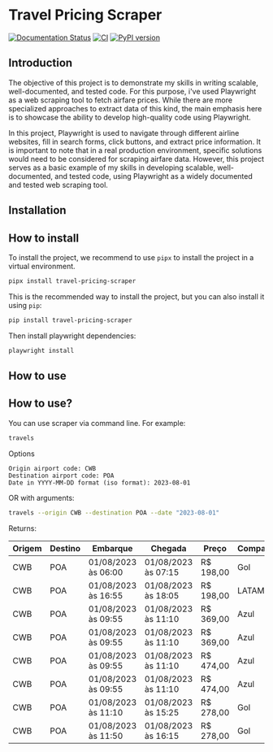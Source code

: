 # Travel Pricing Scraper

[![Documentation Status](https://readthedocs.org/projects/travel-pricing-scraper/badge/?version=latest)](https://travel-pricing-scraper.readthedocs.io/en/latest/?badge=latest)
[![CI](https://github.com/kalelmartinho/travel-pricing-scraper/actions/workflows/pipeline.yml/badge.svg)](https://github.com/kalelmartinho/travel-pricing-scraper/actions/workflows/pipeline.yml)
[![PyPI version](https://badge.fury.io/py/travel-pricing-scraper.svg)](https://badge.fury.io/py/travel-pricing-scraper)
## Introduction

The objective of this project is to demonstrate my skills in writing scalable, well-documented, and tested code. For this purpose, i've used Playwright as a web scraping tool to fetch airfare prices. While there are more specialized approaches to extract data of this kind, the main emphasis here is to showcase the ability to develop high-quality code using Playwright. 

In this project, Playwright is used to navigate through different airline websites, fill in search forms, click buttons, and extract price information. It is important to note that in a real production environment, specific solutions would need to be considered for scraping airfare data. However, this project serves as a basic example of my skills in developing scalable, well-documented, and tested code, using Playwright as a widely documented and tested web scraping tool.

## Installation

## How to install

To install the project, we recommend to use `pipx` to install the project in a virtual environment.

```bash
pipx install travel-pricing-scraper
```

This is the recommended way to install the project, but you can also install it using `pip`:

```bash
pip install travel-pricing-scraper
```

Then install playwright dependencies:

```bash
playwright install
```

## How to use

## How to use?
You can use scraper via command line. For example:

```bash
travels
```
Options
```
Origin airport code: CWB
Destination airport code: POA
Date in YYYY-MM-DD format (iso format): 2023-08-01
```

OR with arguments:
```bash
travels --origin CWB --destination POA --date "2023-08-01"
```

Returns:
                                       

| Origem | Destino | Embarque            | Chegada             | Preço     | Companhia |
| ------ | ------- | ------------------- | ------------------- | --------- | --------- |
| CWB    | POA     | 01/08/2023 às 06:00 | 01/08/2023 às 07:15 | R$ 198,00 | Gol       |
| CWB    | POA     | 01/08/2023 às 16:55 | 01/08/2023 às 18:05 | R$ 198,00 | LATAM     |
| CWB    | POA     | 01/08/2023 às 09:55 | 01/08/2023 às 11:10 | R$ 369,00 | Azul      |
| CWB    | POA     | 01/08/2023 às 09:55 | 01/08/2023 às 11:10 | R$ 369,00 | Azul      |
| CWB    | POA     | 01/08/2023 às 09:55 | 01/08/2023 às 11:10 | R$ 474,00 | Azul      |
| CWB    | POA     | 01/08/2023 às 09:55 | 01/08/2023 às 11:10 | R$ 474,00 | Azul      |
| CWB    | POA     | 01/08/2023 às 11:10 | 01/08/2023 às 15:25 | R$ 278,00 | Gol       |
| CWB    | POA     | 01/08/2023 às 11:50 | 01/08/2023 às 16:15 | R$ 278,00 | Gol       |
